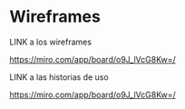 # Wireframes

LINK a los wireframes

https://miro.com/app/board/o9J_lVcG8Kw=/

LINK a las historias de uso

https://miro.com/app/board/o9J_lVcG8Kw=/
